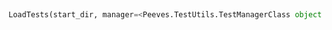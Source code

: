 <a id="Peeves.TestUtils.LoadTests">&nbsp;</a>
```python
LoadTests(start_dir, manager=<Peeves.TestUtils.TestManagerClass object at 0x1051ef048>): 
```


